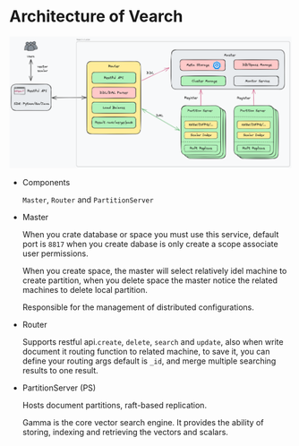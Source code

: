 # Architecture of Vearch

![arc](../assets/architecture.excalidraw.png)

* Components

   `Master`, `Router` and `PartitionServer` 

* Master 

   When you crate database or space you must use this service, default port is `8817` when you create dabase is only create a scope associate user permissions.

   When you create space, the master will select relatively idel machine to create partition, when you delete space the master notice the related machines to delete local partition.

   Responsible for the management of distributed configurations.
* Router

   Supports restful api.`create`, `delete`, `search` and `update`, also when write document it routing function to related machine, to save it, you can define your routing args default is `_id`, and merge multiple searching results to one result.

* PartitionServer (PS)

   Hosts document partitions, raft-based replication.

   Gamma is the core vector search engine. It provides the ability of storing, indexing and retrieving the vectors and scalars.
